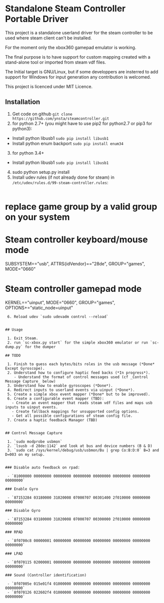 # Standalone Steam Controller Portable Driver

This project is a standalone userland driver for the steam controller to be used
where steam client can't be installed.

For the moment only the xbox360 gamepad emulator is working.

The final purpose is to have support for custom mapping created with a stand-alone tool or imported from steam vdf files.

The Initial target is GNU/Linux, but if some developpers are insterred to add support
for Windows for input generation any contribution is welcomed.

This project is licenced under MIT Licence.

## Installation

 1. Get code on github `git clone https://github.com/ynsta/steamcontroller.git`
 2. for python 2.7+ (you might have to use pip2 for python2.7 or pip3 for python3):
   - Install python libusb1 `sudo pip install libusb1`
   - Install python enum backport `sudo pip install enum34`
 3. for python 3.4+
   - Install python libusb1 `sudo pip install libusb1`
 4. sudo python setup.py install
 5. Install udev rules (if not already done for steam) in `/etc/udev/rules.d/99-steam-controller.rules`:
    ```
# replace game group by a valid group on your system
# Steam controller keyboard/mouse mode
SUBSYSTEM=="usb", ATTRS{idVendor}=="28de", GROUP="games", MODE="0660"

# Steam controller gamepad mode
KERNEL=="uinput", MODE="0660", GROUP="games", OPTIONS+="static_node=uinput"
```
 6. Reload udev `sudo udevadm control --reload`


## Usage

 1. Exit Steam.
 2. run `sc-xbox.py start` for the simple xbox360 emulator or run `sc-dump.py` for the dumper

## TODO

 1. Finish to guess each bytes/bits roles in the usb message (*Done* Except Gyroscope).
 2. Understand how to configure haptic feed backs (*In progress*).
    - Understand the format of control messages used (cf _Control Message Capture_ below)
 3. Understand how to enable gyroscopes (*Done*).
 4. Redirect inputs to userland events via uinput (*Done*).
 5. Create a simple xbox event mapper (*Done* but to be improved).
 6. Create a configurable event mapper (TBD):
   - Create an event mapper that reads steam vdf files and maps usb inputs to uinput events.
   - Create fallback mappings for unsupported config options.
   - Get all possible configurations of steam config file.
 7. Create a haptic feedback Manager (TBD)


## Control Message Capture

 1. `sudo modprobe usbmon`
 2. `lsusb -d 28de:1142` and look at bus and device numbers (B & D)
 3. `sudo cat /sys/kernel/debug/usb/usbmon/Bu | grep Co:B:D:0` B=3 and D=003 on my setup.


### Disable auto feedback on rpad:

 - `81000000 00000000 00000000 00000000 00000000 00000000 00000000 00000000`

### Enable Gyro

 - `87153284 03180000 31020008 07000707 00301400 2f010000 00000000 00000000`

### Disable Gyro

 - `87153284 03180000 31020008 07000707 00300000 2f010000 00000000 00000000`

### RPAD

 - `8f0700c8 00000001 00000000 00000000 00000000 00000000 00000000 00000000`

### LPAD

 - `8f070115 02000001 00000000 00000000 00000000 00000000 00000000 00000000`

### Sound (Controller identification)

 - `8f07005e 015e01f4 01000000 00000000 00000000 00000000 00000000 00000000`
 - `8f070126 022602f4 01000000 00000000 00000000 00000000 00000000 00000000`
